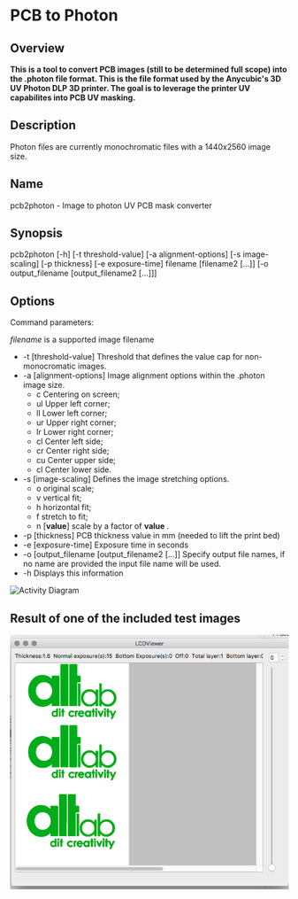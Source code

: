 #  PCB to Photon

## Overview
**This is a tool to convert PCB images (still to be determined full scope) into the .photon file format. This is the file format used by the Anycubic's 3D UV Photon DLP 3D printer. The goal is to leverage the printer UV capabilites into PCB UV masking.**

## Description
Photon files are currently monochromatic files with a 1440x2560 image size.

## Name
pcb2photon - Image to photon UV PCB mask converter

## Synopsis
pcb2photon [-h] [-t threshold-value] [-a alignment-options] [-s image-scaling] [-p thickness] [-e exposure-time] filename [filename2 [...]] [-o output_filename [output_filename2 [...]]]

## Options
Command parameters:

*filename*    is a supported image filename

* -t [threshold-value]       Threshold that defines the value cap for non-monocromatic images.
* -a [alignment-options]      Image alignment options within the .photon image size.
    * c       Centering on screen;
    * ul      Upper left corner;
    * ll      Lower left corner;
    * ur      Upper right corner;
    * lr      Lower right corner;
    * cl    Center left side;
    * cr    Center right side;
    * cu    Center upper side;
    * cl    Center lower side.
* -s [image-scaling]       Defines the image stretching options.
    * o       original scale;
    * v       vertical fit;
    * h       horizontal fit;
    * f       stretch to fit;
    * n [__value__]       scale by a factor of __value__ .
* -p [thickness]        PCB thickness value in mm (needed to lift the print bed)
* -e  [exposure-time]     Exposure time in seconds
* -o [output_filename [output_filename2 [...]] Specify output file names, if no name are provided the input file name will be used.
* -h Displays this information

![Activity Diagram](https://www.planttext.com/plantuml/img/TP8nJyCm48Lt_ugJkZGBAaWipK1HKGKI4qA8zOJFYYN7PzaN2l-Us24q9QcNEBfxxzdVUPS4etIjKwhibDg-46gmFdHoi8x0OqkfLjR0Elyde2-RvAu2QSZ3Mc97bO9-3K8EOjcZWu2nLmh5NfpBsU0HqrB3WjceU4DdzQHrkRF4FpFgMMfUv1B1sc3_-ITvRI8VWMBaM9zLad0uwRssHbrq6e8r6UoSp0umY6V2UNI97BgFJGPVQ9KvW2dWXI54_g2KWTbqnhwSuMze9-9F2L8N0aSXNMp0S6nHbZckZC7RpMPmctH3Wruxca1QxJStX-k7xNq8xljqQMWxmJpV2VxHTC_-awBaQro5XeLzVHdgA9fWWlSpebx_Ol8CBKSQ85MgS5IxlfvVzGy0 "Current in development stage marked in red.")

## Result of one of the included test images

![Screen shot](result.png "Result of test2.png conversion")
